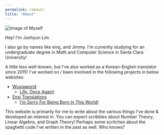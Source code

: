 ```yaml
---
permalink: /about/
title: "About"
---
```


![Image of Myself](/assets/img/memyselfni.jpg)

Hey! I'm Junhyun Lim. 

I also go by names like ensj, and Jimmy. I'm currently studying for an undergraduate degree in Math and Computer Science in Santa Clara University!

A little less well-known, but I've also worked as a Korean-English translator since 2015! I've worked on / been involved in the following projects in below websites:
- [Wuxiaworld](https://www.wuxiaworld.com/)
  - [Life, Once Again!](https://www.wuxiaworld.com/novel/life-once-again)
- [Ensj Translations](https://ensjtrans.com/)
  - [I'm Sorry For Being Born In This World!](https://www.amazon.com/Sorry-Being-Born-This-World-ebook/dp/B07HFTYNDD/ref=sr_1_1?dchild=1&keywords=Im+sorry+for+being+born&qid=1599399817&sr=8-1)

This website is primarily for me to write about the various things I've done & developed an interest in. You can expect scribbles about Number Theory, Linear Algebra, and Graph Theory! Perhaps some scritches about the spaghetti code I've written in the past as well. Who knows?